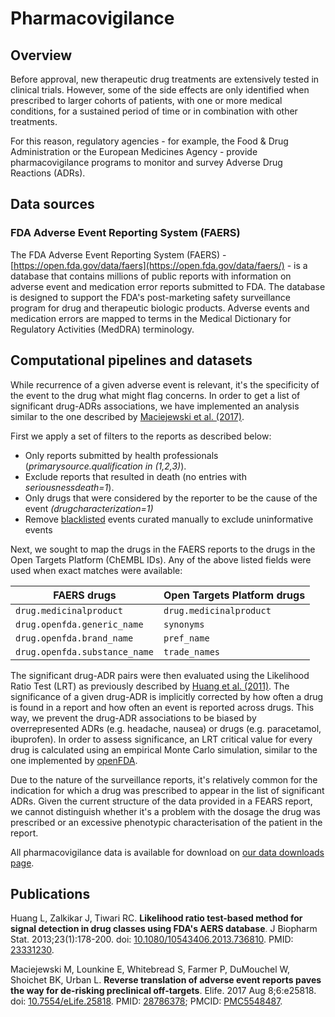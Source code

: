 # Pharmacovigilance

## Overview

Before approval, new therapeutic drug treatments are extensively tested in clinical trials. However, some of the side effects are only identified when prescribed to larger cohorts of patients, with one or more medical conditions, for a sustained period of time or in combination with other treatments.&#x20;

For this reason, regulatory agencies - for example, the Food & Drug Administration or the European Medicines Agency - provide pharmacovigilance programs to monitor and survey Adverse Drug Reactions (ADRs).&#x20;

## Data sources

### FDA Adverse Event Reporting System (FAERS) <a href="hero-title" id="hero-title"></a>

The FDA Adverse Event Reporting System (FAERS) - [https://open.fda.gov/data/faers](https://open.fda.gov/data/faers/) - is a database that contains millions of public reports with information on adverse event and medication error reports submitted to FDA. The database is designed to support the FDA's post-marketing safety surveillance program for drug and therapeutic biologic products. Adverse events and medication errors are mapped to terms in the Medical Dictionary for Regulatory Activities (MedDRA) terminology.

## Computational pipelines and datasets

While recurrence of a given adverse event is relevant, it's the specificity of the event to the drug what might flag concerns. In order to get a list of significant drug-ADRs associations, we have implemented an analysis similar to the one described by [Maciejewski et al. (2017)](https://europepmc.org/abstract/MED/28786378).

First we apply a set of filters to the reports as described below:

* Only reports submitted by health professionals (_primarysource.qualification in (1,2,3)_).
* Exclude reports that resulted in death (no entries with _seriousnessdeath=1_).
* Only drugs that were considered by the reporter to be the cause of the event _(drugcharacterization=1)_
* Remove [blacklisted](https://github.com/opentargets/platform-etl-openfda-faers/blob/master/blacklisted\_events.txt) events curated manually to exclude uninformative events

Next, we sought to map the drugs in the FAERS reports to the drugs in the Open Targets Platform (ChEMBL IDs). Any of the above listed fields were used when exact matches were available:

| FAERS drugs                   | Open Targets Platform drugs |
| ----------------------------- | --------------------------- |
| `drug.medicinalproduct`       | `drug.medicinalproduct`     |
| `drug.openfda.generic_name`   | `synonyms`                  |
| `drug.openfda.brand_name`     | `pref_name`                 |
| `drug.openfda.substance_name` | `trade_names`               |

The significant drug-ADR pairs were then evaluated using the Likelihood Ratio Test (LRT) as previously described by [Huang et al. (2011)](https://europepmc.org/abstract/MED/23331230). The significance of a given drug-ADR is implicitly corrected by how often a drug is found in a report and how often an event is reported across drugs. This way, we prevent the drug-ADR associations to be biased by overrepresented ADRs (e.g. headache, nausea) or drugs (e.g. paracetamol, ibuprofen). In order to assess significance, an LRT critical value for every drug is calculated using an empirical Monte Carlo simulation, similar to the one implemented by [openFDA](https://openfda.shinyapps.io/LRTest/\_w\_c5c2d04d/lrtmethod.pdf).

Due to the nature of the surveillance reports, it's relatively common for the indication for which a drug was prescribed to appear in the list of significant ADRs. Given the current structure of the data provided in a FEARS report, we cannot distinguish whether it's a problem with the dosage the drug was prescribed or an excessive phenotypic characterisation of the patient in the report.

All pharmacovigilance data is available for download on [our data downloads page](https://platform.opentargets.org/downloads).

## Publications

Huang L, Zalkikar J, Tiwari RC. **Likelihood ratio test-based method for signal detection in drug classes using FDA's AERS database**. J Biopharm Stat. 2013;23(1):178-200. doi: [10.1080/10543406.2013.736810](https://doi.org/10.1080/10543406.2013.736810). PMID: [23331230](https://pubmed.ncbi.nlm.nih.gov/23331230/).

Maciejewski M, Lounkine E, Whitebread S, Farmer P, DuMouchel W, Shoichet BK, Urban L. **Reverse translation of adverse event reports paves the way for de-risking preclinical off-targets**. Elife. 2017 Aug 8;6:e25818. doi: [10.7554/eLife.25818](https://doi.org/10.7554/elife.25818). PMID: [28786378](https://pubmed.ncbi.nlm.nih.gov/28786378/); PMCID: [PMC5548487](https://europepmc.org/article/PMC/PMC5548487).
